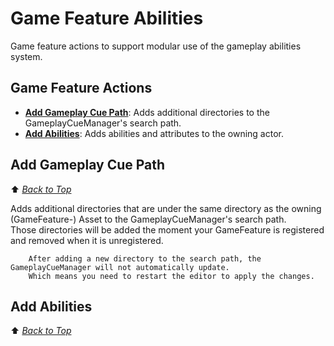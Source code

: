 # Game Feature Abilities
Game feature actions to support modular use of the gameplay abilities system.

<a name="top"></a>
## Game Feature Actions
- **[Add Gameplay Cue Path](#UGameFeatureAction_AddGameplayCuePath)**: Adds additional directories to the GameplayCueManager's search path.
- **[Add Abilities](#UGameFeatureAction_AddAbilities)**: Adds abilities and attributes to the owning actor.


 
<a name="UGameFeatureAction_AddGameplayCuePath"></a>
## Add Gameplay Cue Path
⬆️ _[Back to Top](#top)_

Adds additional directories that are under the same directory as the owning
(GameFeature-) Asset to the GameplayCueManager's search path.   
Those directories will be added the moment your GameFeature is registered and removed when it is unregistered.

        After adding a new directory to the search path, the GameplayCueManager will not automatically update.
        Which means you need to restart the editor to apply the changes.

<a name="UGameFeatureAction_AddAbilities"></a>
## Add Abilities
⬆️ _[Back to Top](#top)_
